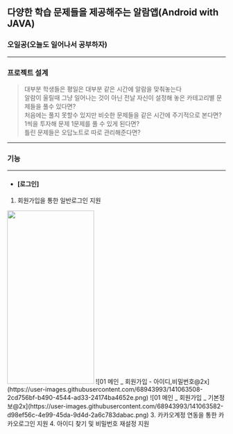## 다양한 학습 문제들을 제공해주는 알람앱(Android with JAVA)
### 오일공(오늘도 일어나서 공부하자)
------------------------------------
### 프로젝트 설계
> 대부분 학생들은 평일은 대부분 같은 시간에 알람을 맞춰놓는다  
> 알람이 울릴때 그냥 일어나는 것이 아닌 전날 자신이 설정해 놓은 카테고리별 문제들을 풀수 있다면?  
> 처음에는 풀지 못할수 있지만 비슷한 문제들을 같은 시간에 주기적으로 본다면?  
> 1씩을 투자해 문제 1문제를 풀 수 있게 된다면?  
> 틀린 문제들은 오답노트로 따로 관리해준다면?
------------------------------------
### 기능
------------------------------------
+ #### [로그인]
1. 회원가입을 통한 일반로그인 지원  
<img src="https://user-images.githubusercontent.com/68943993/141063292-22406498-332f-40ba-a779-1b7472bf2374.png" width="200" height="400">
![01  메인 _ 회원가입 - 아이디,비밀번호@2x](https://user-images.githubusercontent.com/68943993/141063508-2cd756bf-b490-4544-ad33-24174ba4652e.png)
![01  메인 _ 회원가입 _ 기본정보@2x](https://user-images.githubusercontent.com/68943993/141063582-d98ef56c-4e99-45da-9d4d-2a6c783dabac.png)
3. 카카오계정 연동을 통한 카카오로그인 지원
4. 아이디 찾기 및 비밀번호 재설정 지원

